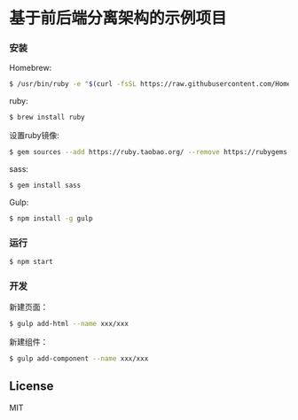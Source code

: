 # 基于前后端分离架构的示例项目

### 安装
Homebrew:
```sh
$ /usr/bin/ruby -e "$(curl -fsSL https://raw.githubusercontent.com/Homebrew/install/master/install)"
```

ruby:
```sh
$ brew install ruby
```

设置ruby镜像:
```sh
$ gem sources --add https://ruby.taobao.org/ --remove https://rubygems.org/
```

sass:
```sh
$ gem install sass
```

Gulp:
```sh
$ npm install -g gulp
```

### 运行
```sh
$ npm start
```

### 开发
新建页面：
```sh
$ gulp add-html --name xxx/xxx
```

新建组件：
```sh
$ gulp add-component --name xxx/xxx
```

License
----

MIT
